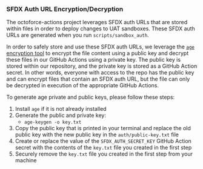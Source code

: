 ### SFDX Auth URL Encryption/Decryption

The octoforce-actions project leverages SFDX auth URLs that are stored within files in order to deploy changes to UAT sandboxes. These SFDX auth URLs are generated when you run `scripts/sandbox_auth`.

In order to safely store and use these SFDX auth URLs, we leverage the [`age` encryption tool](https://github.com/FiloSottile/age) to encrypt the file content using a public key and decrypt these files in our GitHub Actions using a private key. The public key is stored within our repository, and the private key is stored as a GitHub Action secret. In other words, everyone with access to the repo has the public key and can encrypt files that contain an SFDX auth URL, but the file can only be decrypted in execution of the appropriate GitHub Actions.

To generate age private and public keys, please follow these steps:
1. Install `age` if it is not already installed
1. Generate the public and private key:
   - `age-keygen -o key.txt`
1. Copy the public key that is printed in your terminal and replace the old public key with the new public key in the `auth/public-key.txt` file
1. Create or replace the value of the `SFDX_AUTH_SECRET_KEY` GitHub Action secret with the contents of the `key.txt` file you created in the first step
1. Securely remove the `key.txt` file you created in the first step from your machine

